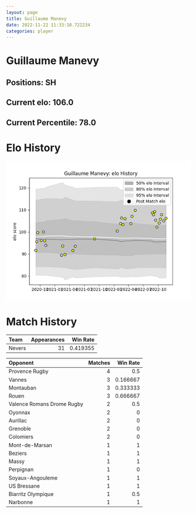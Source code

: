 ```yaml
---  
layout: page  
title: Guillaume Manevy  
date: 2022-11-22 11:33:10.722234  
categories: player  
---
```

# Guillaume Manevy

## Positions: SH

## Current elo: 106.0

## Current Percentile: 78.0

# Elo History


![elo history](history_GuillaumeManevy.png)
# Match History


| Team   |   Appearances |   Win Rate |
|:-------|--------------:|-----------:|
| Nevers |            31 |   0.419355 |

| Opponent                   |   Matches |   Win Rate |
|:---------------------------|----------:|-----------:|
| Provence Rugby             |         4 |   0.5      |
| Vannes                     |         3 |   0.166667 |
| Montauban                  |         3 |   0.333333 |
| Rouen                      |         3 |   0.666667 |
| Valence Romans Drome Rugby |         2 |   0.5      |
| Oyonnax                    |         2 |   0        |
| Aurillac                   |         2 |   0        |
| Grenoble                   |         2 |   0        |
| Colomiers                  |         2 |   0        |
| Mont-de-Marsan             |         1 |   1        |
| Beziers                    |         1 |   1        |
| Massy                      |         1 |   1        |
| Perpignan                  |         1 |   0        |
| Soyaux-Angouleme           |         1 |   1        |
| US Bressane                |         1 |   1        |
| Biarritz Olympique         |         1 |   0.5      |
| Narbonne                   |         1 |   1        |